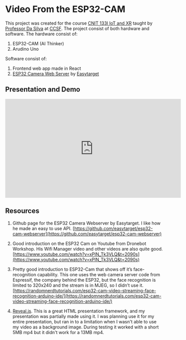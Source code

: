 # Video From the ESP32-CAM

This project was created for the course [CNIT 133I IoT and XR](https://www.coursicle.com/ccsf/courses/CNIT/133I/) taught by [Professor Da Silva](https://cdasilva.info/) at [CCSF](https://www.ccsf.edu/).  The project consist of both hardware and software.  The hardware consist of:

1. ESP32-CAM (AI Thinker)
2. Arudino Uno

Software consist of:

1. Frontend web app made in React
2. [ESP32 Camera Web Server](https://github.com/easytarget/esp32-cam-webserver) by [Easytarget](https://github.com/easytarget)

## Presentation and Demo

<iframe width="560" height="315" src="https://www.youtube.com/embed/wtY6prGZSow" title="YouTube video player" frameborder="0" allow="accelerometer; autoplay; clipboard-write; encrypted-media; gyroscope; picture-in-picture" allowfullscreen></iframe>

## Resources

1. Github page for the ESP32 Camera Webserver by Easytarget.  I like how he made an easy to use API. [https://github.com/easytarget/esp32-cam-webserver](https://github.com/easytarget/esp32-cam-webserver)

2. Good introduction on the ESP32 Cam on Youtube from Dronebot Workshop.  His Wifi Manager video and other videos are also quite good.  [https://www.youtube.com/watch?v=xPlN_Tk3VLQ&t=2090s](https://www.youtube.com/watch?v=xPlN_Tk3VLQ&t=2090s)

3. Pretty good introduction to ESP32-Cam that shows off it’s face-recognition capability.  This one uses the web camera server code from Espressif, the company behind the ESP32, but the face recognition is limited to 320x240 and the stream is in MJEG, so I didn’t use it.[https://randomnerdtutorials.com/esp32-cam-video-streaming-face-recognition-arduino-ide/](https://randomnerdtutorials.com/esp32-cam-video-streaming-face-recognition-arduino-ide/)

4. [Reveal.js](https://revealjs.com/).  This is a great HTML presentation framework, and my presentation was partially made using it.  I was planning use it for my entire presentation, but ran in to a limitation when I wasn't able to use my video as a background image.  During testing it worked with a short 5MB mp4 but it didn't work for a 13MB mp4.
